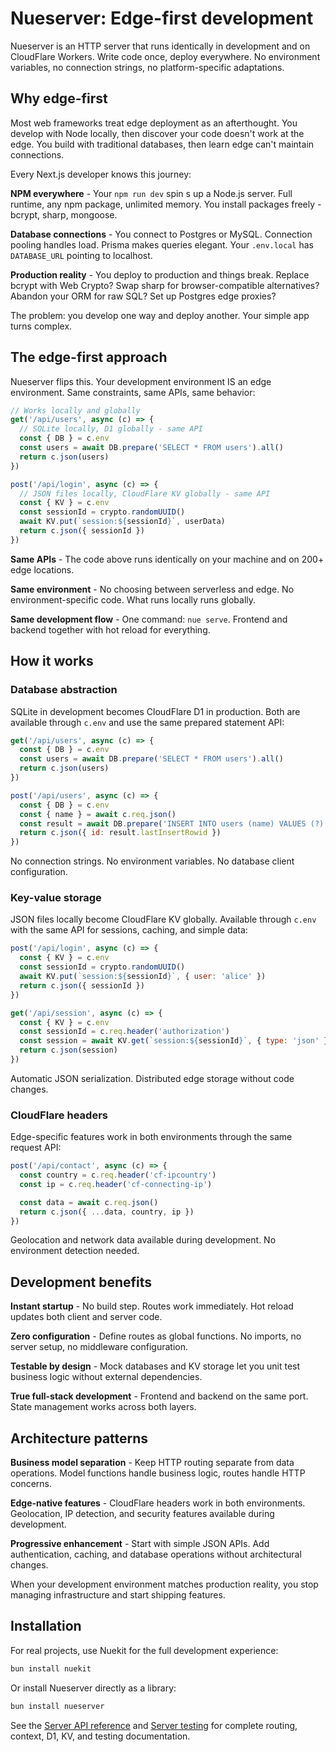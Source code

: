 
# Nueserver: Edge-first development
Nueserver is an HTTP server that runs identically in development and on CloudFlare Workers. Write code once, deploy everywhere. No environment variables, no connection strings, no platform-specific adaptations.


## Why edge-first
Most web frameworks treat edge deployment as an afterthought. You develop with Node locally, then discover your code doesn't work at the edge. You build with traditional databases, then learn edge can't maintain connections.

Every Next.js developer knows this journey:

**NPM everywhere** - Your `npm run dev` spin
s up a Node.js server. Full runtime, any npm package, unlimited memory. You install packages freely - bcrypt, sharp, mongoose.

**Database connections** - You connect to Postgres or MySQL. Connection pooling handles load. Prisma makes queries elegant. Your `.env.local` has `DATABASE_URL` pointing to localhost.

**Production reality** - You deploy to production and things break. Replace bcrypt with Web Crypto? Swap sharp for browser-compatible alternatives? Abandon your ORM for raw SQL? Set up Postgres edge proxies?

The problem: you develop one way and deploy another. Your simple app turns complex.

## The edge-first approach

Nueserver flips this. Your development environment IS an edge environment. Same constraints, same APIs, same behavior:

```javascript
// Works locally and globally
get('/api/users', async (c) => {
  // SQLite locally, D1 globally - same API
  const { DB } = c.env
  const users = await DB.prepare('SELECT * FROM users').all()
  return c.json(users)
})

post('/api/login', async (c) => {
  // JSON files locally, CloudFlare KV globally - same API
  const { KV } = c.env
  const sessionId = crypto.randomUUID()
  await KV.put(`session:${sessionId}`, userData)
  return c.json({ sessionId })
})
```

**Same APIs** - The code above runs identically on your machine and on 200+ edge locations.

**Same environment** - No choosing between serverless and edge. No environment-specific code. What runs locally runs globally.

**Same development flow** - One command: `nue serve`. Frontend and backend together with hot reload for everything.

## How it works

### Database abstraction
SQLite in development becomes CloudFlare D1 in production. Both are available through `c.env` and use the same prepared statement API:

```javascript
get('/api/users', async (c) => {
  const { DB } = c.env
  const users = await DB.prepare('SELECT * FROM users').all()
  return c.json(users)
})

post('/api/users', async (c) => {
  const { DB } = c.env
  const { name } = await c.req.json()
  const result = await DB.prepare('INSERT INTO users (name) VALUES (?)').bind(name).run()
  return c.json({ id: result.lastInsertRowid })
})
```

No connection strings. No environment variables. No database client configuration.

### Key-value storage
JSON files locally become CloudFlare KV globally. Available through `c.env` with the same API for sessions, caching, and simple data:

```javascript
post('/api/login', async (c) => {
  const { KV } = c.env
  const sessionId = crypto.randomUUID()
  await KV.put(`session:${sessionId}`, { user: 'alice' })
  return c.json({ sessionId })
})

get('/api/session', async (c) => {
  const { KV } = c.env
  const sessionId = c.req.header('authorization')
  const session = await KV.get(`session:${sessionId}`, { type: 'json' })
  return c.json(session)
})
```

Automatic JSON serialization. Distributed edge storage without code changes.

### CloudFlare headers
Edge-specific features work in both environments through the same request API:

```javascript
post('/api/contact', async (c) => {
  const country = c.req.header('cf-ipcountry')
  const ip = c.req.header('cf-connecting-ip')

  const data = await c.req.json()
  return c.json({ ...data, country, ip })
})
```

Geolocation and network data available during development. No environment detection needed.

## Development benefits

**Instant startup** - No build step. Routes work immediately. Hot reload updates both client and server code.

**Zero configuration** - Define routes as global functions. No imports, no server setup, no middleware configuration.

**Testable by design** - Mock databases and KV storage let you unit test business logic without external dependencies.

**True full-stack development** - Frontend and backend on the same port. State management works across both layers.

## Architecture patterns

**Business model separation** - Keep HTTP routing separate from data operations. Model functions handle business logic, routes handle HTTP concerns.

**Edge-native features** - CloudFlare headers work in both environments. Geolocation, IP detection, and security features available during development.

**Progressive enhancement** - Start with simple JSON APIs. Add authentication, caching, and database operations without architectural changes.

When your development environment matches production reality, you stop managing infrastructure and start shipping features.

## Installation

For real projects, use Nuekit for the full development experience:

```bash
bun install nuekit
```

Or install Nueserver directly as a library:

```bash
bun install nueserver
```

See the [Server API reference](server-api) and [Server testing](server-testing) for complete routing, context, D1, KV, and testing documentation.

